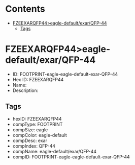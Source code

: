 



Contents
========

* [FZEEXARQFP44>eagle-default/exar/QFP-44](#fzeexarqfp44eagle-defaultexarqfp-44)
	* [Tags](#tags)

# FZEEXARQFP44>eagle-default/exar/QFP-44

- ID: FOOTPRINT-eagle-eagle-default-exar-QFP-44
- Hex ID: FZEEXARQFP44
- Name: 
- Description: 

## Tags

- hexID: FZEEXARQFP44
- oompType: FOOTPRINT
- oompSize: eagle
- oompColor: eagle-default
- oompDesc: exar
- oompIndex: QFP-44
- oompName: eagle-default/exar/QFP-44
- oompID: FOOTPRINT-eagle-eagle-default-exar-QFP-44
